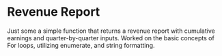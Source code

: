 # Revenue Report
Just some a simple function that returns a revenue report with cumulative earnings and quarter-by-quarter inputs.
Worked on the basic concepts of For loops, utilizing enumerate, and string formatting.
